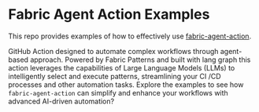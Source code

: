 # Fabric Agent Action Examples

This repo provides examples of how to effectively use [fabric-agent-action](https://github.com/xvnpw/fabric-agent-action).

GitHub Action designed to automate complex workflows through agent-based approach. Powered by Fabric Patterns and built with lang graph this action leverages the capabilities of Large Language Models (LLMs) to intelligently select and execute patterns, streamlining your CI  /CD processes and other automation tasks. Explore the examples to see how `fabric-agent-action` can simplify and enhance your workflows with advanced AI-driven automation?